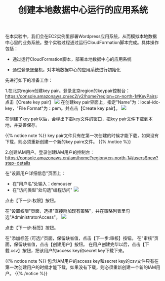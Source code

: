 ﻿---
title: "创建本地数据中心运行的应用系统"
chapter: false
weight: 20
---

在本实验中，我们会在EC2实例里部署Wordpress应用系统，从而模拟本地数据中心里的业务系统。整个实验过程通过运行CloudFormation脚本完成。具体操作包括：

* 通过运行CloudFormation脚本，部署本地数据中心的应用系统

* 通过登录堡垒机，对本地数据中心的应用系统进行初始化

先进行如下的准备工作：

1.在北京region创建key pair。登录北京region的keypair控制台：https://console.amazonaws.cn/ec2/v2/home?region=cn-north-1#KeyPairs:
点击【Create key pair】
![](/images/CreateSourceEnv/createKeyPair1.png)
在创建key pair界面上，指定"Name"为：local-idc-key，"File Format"为：pem。并点击【Create key pair】。
![](/images/CreateSourceEnv/createKeyPair2.png)

在创建了key pair以后，会弹出下载key文件的窗口，把key pair文件下载到本地，并妥善保存。

{{% notice note %}}
key pair文件只有在第一次创建的时候才能下载，如果没有下载，则必须重新创建一个新的key paire文件。
{{% /notice  %}}

2.创建IAM用户。登录创建IAM用户的控制台：https://console.amazonaws.cn/iam/home?region=cn-north-1#/users$new?step=details

在"设置用户详细信息"页面上：
* 在"用户名"处输入：demouser
* 在"访问类型"处勾选"编程访问"
![](/images/CreateSourceEnv/createUser1.png)

点击【下一步:权限】按钮。

在"设置权限"页面，选择"直接附加现有策略"，并在策略列表里勾选"AdministratorAccess"。
![](/images/CreateSourceEnv/createUser2.png)

点击【下一步:标签】按钮。

在"添加标签 (可选)"页面，保留缺省值，点击【下一步:审核】按钮。
在"审核"页面，保留缺省值，点击【创建用户】按钮。
在用户创建完毕以后，点击【下载.csv】按钮，把该用户的access key和secret key下载下来。

{{% notice note %}}
包含IAM用户的access key和secret key的csv文件只有在第一次创建用户的时候才能下载，如果没有下载，则必须重新创建一个新的IAM用户。
{{% /notice  %}}


